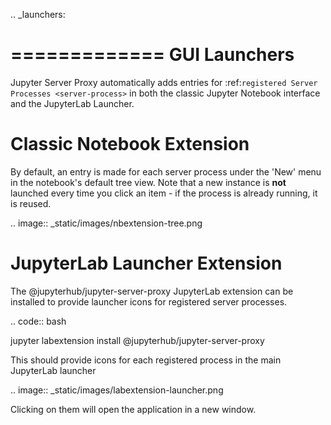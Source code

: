 .. _launchers:

=============
GUI Launchers
=============

Jupyter Server Proxy automatically adds entries for :ref:`registered
Server Processes <server-process>` in both the classic Jupyter Notebook
interface and the JupyterLab Launcher.

Classic Notebook Extension
==========================

By default, an entry is made for each server process under the 'New'
menu in the notebook's default tree view. Note that a new instance
is **not** launched every time you click an item - if the process
is already running, it is reused.

.. image:: _static/images/nbextension-tree.png

JupyterLab Launcher Extension
=============================

The @jupyterhub/jupyter-server-proxy JupyterLab extension can be installed to
provide launcher icons for registered server processes.

.. code:: bash

   jupyter labextension install @jupyterhub/jupyter-server-proxy

This should provide icons for each registered process in the main
JupyterLab launcher

.. image:: _static/images/labextension-launcher.png

Clicking on them will open the application in a new window.
